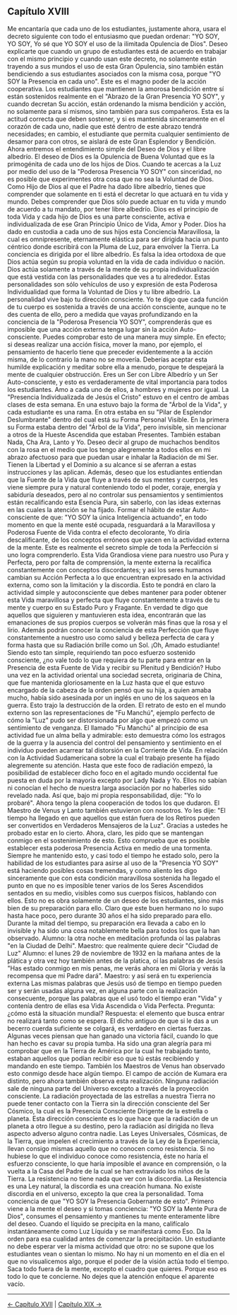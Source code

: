 ## Capítulo XVIII

Me encantaría que cada uno de los estudiantes, justamente ahora, usara el decreto siguiente con todo el entusiasmo que puedan ordenar: "YO SOY, YO SOY, Yo sé que YO SOY el uso de la ilimitada Opulencia de Dios".
Deseo explicarte que cuando un grupo de estudiantes está de acuerdo en trabajar con el mismo principio y cuando usan este decreto, no solamente están trayendo a sus mundos el uso de esta Gran Opulencia, sino también están bendiciendo a sus estudiantes asociados con la misma cosa, porque "YO SOY la Presencia en cada uno". Este es el magno poder de la acción cooperativa.
Los estudiantes que mantienen la amorosa bendición entre sí están sostenidos realmente en el "Abrazo de la Gran Presencia YO SOY", y cuando decretan Su acción, están ordenando la misma bendición y acción, no solamente para sí mismos, sino también para sus compañeros.
Esta es la actitud correcta que deben sostener, y si es mantenida sinceramente en el corazón de cada uno, nadie que esté dentro de este abrazo tendrá necesidades; en cambio, el estudiante que permita cualquier sentimiento de desamor para con otros, se aislará de este Gran Esplendor y Bendición.
Ahora entremos el entendimiento simple del Deseo de Dios y el libre albedrío. El deseo de Dios es la Opulencia de Buena Voluntad que es la primogénita de cada uno de los hijos de Dios.
Cuando te acercas a la Luz por medio del uso de la "Poderosa Presencia YO SOY" con sinceridad, no es posible que experimentes otra cosa que no sea la Voluntad de Dios. Como Hijo de Dios al que el Padre ha dado libre albedrío, tienes que comprender que solamente en ti está el decretar lo que actuará en tu vida y mundo. Debes comprender que Dios sólo puede actuar en tu vida y mundo de acuerdo a tu mandato, por tener libre albedrío.
Dios es el principio de toda Vida y cada hijo de Dios es una parte consciente, activa e individualizada de ese Gran Principio Único de Vida, Amor y Poder.
Dios ha dado en custodia a cada uno de sus hijos esta Conciencia Maravillosa, la cual es omnipresente, eternamente elástica para ser dirigida hacia un punto céntrico donde escribirá con la Pluma de Luz, para envolver la Tierra.
La conciencia es dirigida por el libre albedrío. Es falsa la idea ortodoxa de que Dios actúa según su propia voluntad en la vida de cada individuo o nación. Dios actúa solamente a través de la mente de su propia individualización que está vestida con las personalidades que ves a tu alrededor. Estas personalidades son sólo vehículos de uso y expresión de esta Poderosa Individualidad que forma la Voluntad de Dios y tu libre albedrío. La personalidad vive bajo tu dirección consciente.
Yo te digo que cada función de tu cuerpo es sostenida a través de una acción consciente, aunque no te des cuenta de ello, pero a medida que vayas profundizando en la conciencia de la "Poderosa Presencia YO SOY", comprenderás que es imposible que una acción externa tenga lugar sin la acción Auto-consciente.
Puedes comprobar esto de una manera muy simple. En efecto; si deseas realizar una acción física, mover la mano, por ejemplo, el pensamiento de hacerlo tiene que preceder evidentemente a la acción misma, de lo contrario la mano no se movería.
Deberías aceptar esta humilde explicación y meditar sobre ella a menudo, porque te despejará la mente de cualquier obstrucción. Eres un Ser con Libre Albedrío y un Ser Auto-consciente, y esto es verdaderamente de vital importancia para todos los estudiantes. Amo a cada uno de ellos, a hombres y mujeres por igual.
La "Presencia Individualizada de Jesús el Cristo" estuvo en el centro de ambas clases de esta semana. En una estuvo bajo la forma de "Árbol de la Vida", y cada estudiante es una rama. En otra estaba en su "Pilar de Esplendor Deslumbrante" dentro del cual está su Forma Personal Visible. En la primera su Forma estaba dentro del "Árbol de la Vida", pero invisible, sin mencionar a otros de la Hueste Ascendida que estaban Presentes. También estaban Nada, Cha Ara, Lanto y Yo.
Deseo decir al grupo de muchachos benditos con la rosa en el medio que los tengo alegremente a todos ellos en mi abrazo afectuoso para que puedan usar e inhalar la Radiación de mi Ser. Tienen la Libertad y el Dominio a su alcance si se aferran a estas instrucciones y las aplican.
Además, deseo que los estudiantes entiendan que la Fuente de la Vida que fluye a través de sus mentes y cuerpos, les viene siempre pura y natural conteniendo todo el poder, coraje, energía y sabiduría deseados, pero al no controlar sus pensamientos y sentimientos están recalificando esta Esencia Pura, sin saberlo, con las ideas externas en las cuales la atención se ha fijado.
Formar el hábito de estar Auto-consciente de que: "YO SOY la única Inteligencia actuando", en todo momento en que la mente esté ocupada, resguardará a la Maravillosa y Poderosa Fuente de Vida contra el efecto decolorante, Yo diría descalificante, de los conceptos erróneos que yacen en la actividad externa de la mente. Este es realmente el secreto simple de toda la Perfección si uno logra comprenderlo.
Esta Vida Grandiosa viene para nuestro uso Pura y Perfecta, pero por falta de comprensión, la mente externa la recalifica constantemente con conceptos discordantes; y así los seres humanos cambian su Acción Perfecta a lo que encuentran expresado en la actividad externa, como son la limitación y la discordia.
Esto te pondrá en claro la actividad simple y autoconsciente que debes mantener para poder obtener esta Vida maravillosa y perfecta que fluye constantemente a través de tu mente y cuerpo en su Estado Puro y Fragante. En verdad te digo que aquellos que siguieren y mantuvieren esta idea, encontrarán que las emanaciones de sus propios cuerpos se volverán más finas que la rosa y el lirio.
Además podrán conocer la conciencia de esta Perfección que fluye constantemente a nuestro uso como salud y belleza perfecta de cara y forma hasta que su Radiación brille como un Sol.
¡Oh, Amado estudiante! Siendo esto tan simple, requiriendo tan poco esfuerzo sostenido consciente, ¿no vale todo lo que requiera de tu parte para entrar en la Presencia de esta Fuente de Vida y recibir su Plenitud y Bendición?
Hubo una vez en la actividad oriental una sociedad secreta, originaria de China, que fue mantenida gloriosamente en la Luz hasta que el que estuvo encargado de la cabeza de la orden pensó que su hija, a quien amaba mucho, había sido asesinada por un inglés en uno de los saqueos en la guerra. Esto trajo la destrucción de la orden. El retrato de esto en el mundo externo son las representaciones de "Fu Manchú", ejemplo perfecto de cómo la "Luz" pudo ser distorsionada por algo que empezó como un sentimiento de venganza.
El llamado "Fu Manchú" al principio de esa actividad fue un alma bella y admirable: esto demuestra cómo los estragos de la guerra y la ausencia del control del pensamiento y sentimiento en el individuo pueden acarrear tal distorsión en la Corriente de Vida.
En relación con la Actividad Sudamericana sobre la cual el trabajo presente ha fijado alegremente su atención. Hasta que este foco de radiación empezó, la posibilidad de establecer dicho foco en el agitado mundo occidental fue puesta en duda por la mayoría excepto por Lady Nada y Yo. Ellos no sabían ni conocían el hecho de nuestra larga asociación por no haberles sido revelado nada. Así que, bajo mi propia responsabilidad, dije: "Yo lo probaré".
Ahora tengo la plena cooperación de todos los que dudaron. El Maestro de Venus y Lanto también estuvieron con nosotros. Yo les dije: "El tiempo ha llegado en que aquellos que están fuera de los Retiros pueden ser convertidos en Verdaderos Mensajeros de la Luz". Gracias a ustedes he probado estar en lo cierto. Ahora, claro, les pido que se mantengan conmigo en el sostenimiento de esto.
Esto comprueba que es posible establecer esta poderosa Presencia Activa en medio de una tormenta. Siempre he mantenido esto, y casi todo el tiempo he estado solo, pero la habilidad de los estudiantes para asirse al uso de la "Presencia YO SOY" está haciendo posibles cosas tremendas, y como aliento les digo sinceramente que con esta condición maravillosa sostenida ha llegado el punto en que no es imposible tener varios de los Seres Ascendidos sentados en su medio, visibles como sus cuerpos físicos, hablando con ellos.
Esto no es obra solamente de un deseo de los estudiantes, sino más bien de su preparación para ello. Claro que este buen hermano no lo supo hasta hace poco, pero durante 30 años el ha sido preparado para ello. Durante la mitad del tiempo, su preparación era llevada a cabo en lo invisible y ha sido una cosa notablemente bella para todos los que la han observado.
Alumno: la otra noche en meditación profunda oí las palabras "en la Ciudad de Delhi".
Maestro: que realmente quiere decir "Ciudad de Luz"
Alumno: el lunes 29 de noviembre de 1932 en la mañana antes de la plática y otra vez hoy también antes de la platica, oí las palabras de Jesús "Has estado conmigo en mis penas, me verás ahora en mi Gloria y verás la recompensa que mi Padre dará".
Maestro: y así será en tu experiencia externa
Las mismas palabras que Jesús usó de tiempo en tiempo pueden ser y serán usadas alguna vez, en alguna parte con la realización consecuente, porque las palabras que el usó todo el tiempo eran "Vida" y contenía dentro de ellas esa Vida Ascendida o Vida Perfecta.
Pregunta: ¿cómo está la situación mundial?
Respuesta: el elemento que busca entrar no realizará tanto como se espera. El dicho antiguo de que si le das a un becerro cuerda suficiente se colgará, es verdadero en ciertas fuerzas. Algunas veces piensan que han ganado una victoria fácil, cuando lo que han hecho es cavar su propia tumba.
Ha sido una gran alegría para mi comprobar que en la Tierra de América por la cual he trabajado tanto, estaban aquellos que podían recibir eso que tú estás recibiendo y mandando en este tiempo.
También los Maestros de Venus han observado esto conmigo desde hace algún tiempo. El campo de acción de Kumara era distinto, pero ahora también observa esta realización.
Ninguna radiación sale de ninguna parte del Universo excepto a través de la proyección consciente.
La radiación proyectada de las estrellas a nuestra Tierra no puede tener contacto con la Tierra sin la dirección consciente del Ser Cósmico, la cual es la Presencia Consciente Dirigente de la estrella o planeta. Esta dirección consciente es lo que hace que la radiación de un planeta a otro llegue a su destino, pero la radiación así dirigida no lleva aspecto adverso alguno contra nadie.
Las Leyes Universales, Cósmicas, de la Tierra, que impelen el crecimiento a través de la Ley de la Experiencia, llevan consigo mismas aquello que no conocen como resistencia. Si no hubiese lo que el individuo conoce como resistencia, éste no haría el esfuerzo consciente, lo que haría imposible el avance en comprensión, o la vuelta a la Casa del Padre de la cual se han extraviado los niños de la Tierra.
La resistencia no tiene nada que ver con la discordia. La Resistencia es una Ley natural, la discordia es una creación humana. No existe discordia en el universo, excepto la que crea la personalidad.
Toma conciencia de que "YO SOY la Presencia Gobernante de esto". Primero viene a la mente el deseo y si tomas conciencia: "YO SOY la Mente Pura de Dios", consumes el pensamiento y mantienes tu mente enteramente libre del deseo.
Cuando el líquido se precipita en la mano, califícalo instantáneamente como Luz Líquida y se manifestará como Eso. Da la orden para esa cualidad antes de comenzar la precipitación.
Un estudiante no debe esperar ver la misma actividad que otro: no se supone que los estudiantes vean o sientan lo mismo.
No hay ni un momento en el día en el que no visualicemos algo, porque el poder de la visión actúa todo el tiempo. Saca todo fuera de la mente, excepto el cuadro que quieres. Porque eso es todo lo que te concierne. No dejes que la atención enfoque el aparente vacío.

---
[← Capítulo XVII](/Capitulos/17_capitulo_17.md) | [Capítulo XIX →](/Capitulos/19_capitulo_19.md)
